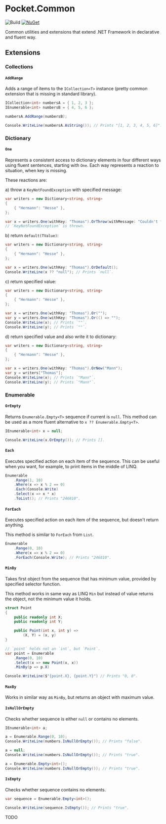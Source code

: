 # Pocket.Common

![Build](https://github.com/JoshuaLight/pocket.net/workflows/Build/badge.svg)
[![NuGet](https://img.shields.io/nuget/v/Pocket.Common.svg)](https://www.nuget.org/packages/Pocket)

Common utilities and extensions that extend .NET Framework in declarative and fluent way.

## Extensions

### Collections

#### `AddRange`

Adds a range of items to the `ICollection<T>` instance (pretty common extension that is missing in standard library).

```cs
ICollection<int> numbersA = { 1, 2, 3 };
IEnumerable<int> numbersB = { 4, 5, 6 };

numbersA.AddRange(numbersB);

Console.WriteLine(numbersA.AsString()); // Prints "[1, 2, 3, 4, 5, 6]".
```

### Dictionary

#### `One`

Represents a consistent access to dictionary elements in four different ways using fluent sentences, starting with `One`. Each way represents a reaction to situation, when key is missing.

These reactions are:

a) throw a `KeyNotFoundException` with specified message:
```cs
var writers = new Dictionary<string, string>
{
    { "Hermann": "Hesse" },
};

var x = writers.One(withKey: "Thomas").OrThrow(withMessage: "Couldn't find `Thomas`.");
// `KeyNotFoundException` is thrown.
```

b) return `default(TValue)`:
```cs
var writers = new Dictionary<string, string>
{
    { "Hermann": "Hesse" },
};

var x = writers.One(withKey: "Thomas").OrDefault();
Console.WriteLine(x ?? "null"); // Prints `null`.
```

c) return specified value:
```cs
var writers = new Dictionary<string, string>
{
    { "Hermann": "Hesse" },
};

var x = writers.One(withKey: "Thomas").Or("");
var y = writers.One(withKey: "Thomas").Or(() => "");
Console.WriteLine(x); // Prints `""`.
Console.WriteLine(y); // Prints `""`.
```

d) return specified value and also write it to dictionary:
```cs
var writers = new Dictionary<string, string>
{
    { "Hermann": "Hesse" },
};

var x = writers.One(withKey: "Thomas").OrNew("Mann");
var y = writers["Thomas"];
Console.WriteLine(x); // Prints `"Mann"`.
Console.WriteLine(y); // Prints `"Mann"`.
```

### Enumerable

#### `OrEmpty`

Returns `Enumerable.Empty<T>` sequence if current is `null`. This method can be used
as a more fluent alternative to `x ?? Enumerable.Empty<T>`.

```cs
IEnumerable<int> x = null;

Console.WriteLine(x.OrEmpty()); // Prints [].
```

#### `Each`

Executes specified action on each item of the sequence. This can be useful when you want,
for example, to print items in the middle of LINQ.

``` cs
Enumerable
    .Range(1, 10)
    .Where(x => x % 2 == 0)
    .Each(Console.Write)
    .Select(x => x * x)
    .ToList(); // Prints "246810".
```

#### `ForEach`

Executes specified action on each item of the sequence, but doesn't return anything.

This method is similar to `ForEach` from `List`.

``` cs
Enumerable
    .Range(0, 10)
    .Where(x => x % 2 == 0)
    .ForEach(Console.Write); // Prints "246810".
```

#### `MinBy`

Takes first object from the sequence that has minimum value, provided by specified selector function.

This method works in same way as LINQ `Min` but instead of value returns the object, not the minimum value it holds.

``` cs
struct Point
{
    public readonly int X;
    public readonly int Y;

    public Point(int x, int y) =>
        (X, Y) = (x, y)
}

// `point` holds not an `int`, but `Point`.
var point = Enumerable
    .Range(0, 10)
    .Select(x => new Point(x, x))
    .MinBy(p => p.X)

Console.WriteLine($"{point.X}, {point.Y}") // Prints "0, 0".
```

#### `MaxBy`

Works in similar way as `MinBy`, but returns an object with maximum value.

#### `IsNullOrEmpty`

Checks whether sequence is either `null` or contains no elements.

``` cs
IEnumerable<int> a;

a = Enumerable.Range(0, 10);
Console.WriteLine(numbers.IsNullOrEmpty()); // Prints "false".

a = null;
Console.WriteLine(numbers.IsNullOrEmpty()); // Prints "true".

a = Enumerable.Empty<int>();
Console.WriteLine(numbers.IsNullOrEmpty()); // Prints "true".
```

#### `IsEmpty`

Checks whether sequence contains no elements.

``` cs
var sequence = Enumerable.Empty<int>();

Console.WriteLine(sequence.IsEmpty()); // Prints "true".
```

TODO

